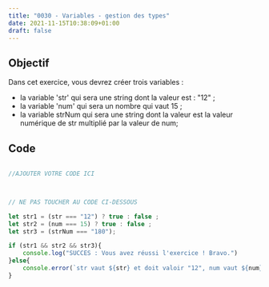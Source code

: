 ```yaml
---
title: "0030 - Variables - gestion des types"
date: 2021-11-15T10:38:09+01:00
draft: false
---
```


## Objectif

Dans cet exercice, vous devrez créer trois variables :

- la variable 'str' qui sera une string dont la valeur est : "12" ;
- la variable 'num' qui sera un nombre qui vaut 15 ;
- la variable strNum qui sera une string dont la valeur est la valeur numérique de str multiplié par la valeur de num;

## Code

```javascript

//AJOUTER VOTRE CODE ICI



// NE PAS TOUCHER AU CODE CI-DESSOUS

let str1 = (str === "12") ? true : false ;
let str2 = (num === 15) ? true : false ;
let str3 = (strNum === "180");

if (str1 && str2 && str3){
    console.log("SUCCES : Vous avez réussi l'exercice ! Bravo.")
}else{
    console.error(`str vaut ${str} et doit valoir "12", num vaut ${num} et doit valoir 15 et strNum vaut "${strNum}" et doit valoir "180"`)
}


```
